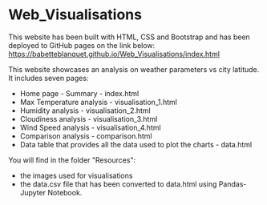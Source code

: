 # Web_Visualisations
This website has been built with HTML, CSS and Bootstrap and has been deployed to GitHub pages on the link below:
https://babetteblanquet.github.io/Web_Visualisations/index.html

This website showcases an analysis on weather parameters vs city latitude. It includes seven pages:
  - Home page - Summary - index.html
  - Max Temperature analysis - visualisation_1.html
  - Humidity analysis - visualisation_2.html
  - Cloudiness analysis - visualisation_3.html
  - Wind Speed analysis - visualisation_4.html
  - Comparison analysis - comparison.html
  - Data table that provides all the data used to plot the charts - data.html
  
 You will find in the folder "Resources":
 - the images used for visualisations
 - the data.csv file that has been converted to data.html using Pandas-Jupyter Notebook.
 
 
